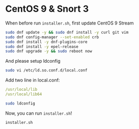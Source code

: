 # CentOS 9 & Snort 3

When before run `installer.sh`, first update CentOS 9 Stream
```bash
sudo dnf update -y && sudo dnf install -y curl git vim
sudo dnf config-manager --set-enabled crb
sudo dnf install -y dnf-plugins-core
sudo dnf install -y epel-release
sudo dnf upgrade -y && sudo reboot now
```

And please setup ldconfig
```bash
sudo vi /etc/ld.so.conf.d/local.conf
```
Add two line in local.conf:
```yml
/usr/local/lib
/usr/local/lib64
```
```bash
sudo ldconfig
```

Now, you can run `installer.sh`!
```bash
installer.sh
```
